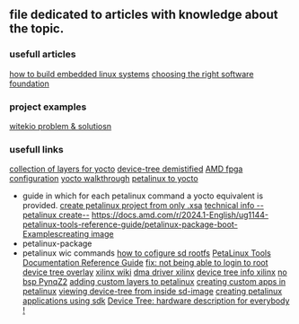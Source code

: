 ## file dedicated to articles with knowledge about the topic.

### usefull articles
[how to build embedded linux systems](https://witekio.com/blog/embedded-linux-demystified-3/)
[choosing the right software foundation](https://witekio.com/blog/software-foundation-bare-metal-linux/)

### project examples
[witekio problem & solutiosn](https://witekio.com/case-studies/)

### usefull links
[collection of layers for yocto](https://layers.openembedded.org/layerindex/branch/master/layers/)
[device-tree demistified](https://www.youtube.com/watch?v=_Z65pqLSMi8)
[AMD fpga configuration](https://docs.amd.com/r/en-US/ug1144-petalinux-tools-reference-guide/FPGA-Manager-Configuration-and-Usage-for-Zynq-7000-Devices-and-Zynq-UltraScale-MPSoC)
[yocto walkthrough](https://www.youtube.com/watch?v=8M8U1EgnUVw)
[petalinux to yocto](https://xilinx-wiki.atlassian.net/wiki/spaces/A/pages/2787311617/PetaLinux+to+Yocto+-+Command+Cross+Reference)
- guide in which for each petalinux command a yocto equivalent is provided.
[create petalinux project from only .xsa](https://www.reddit.com/r/FPGA/comments/otyx7b/comment/i1n77hq/)
[technical info --petalinux create--](https://docs.amd.com/r/en-US/ug1144-petalinux-tools-reference-guide/petalinux-create-Command-Line-Options)
[https://docs.amd.com/r/2024.1-English/ug1144-petalinux-tools-reference-guide/petalinux-package-boot-Examplescreating image](https://docs.amd.com/r/2024.1-English/ug1144-petalinux-tools-reference-guide/petalinux-package-boot-Examples)
- petalinux-package
- petalinux wic commands
[how to cofigure sd rootfs](https://github.com/Digilent/Petalinux-Zybo-Z7-20)
[PetaLinux Tools Documentation Reference Guide](https://www.xilinx.com/support/documents/sw_manuals/xilinx2022_2/ug1144-petalinux-tools-reference-guide.pdf)
[fix: not being able to login to root](https://adaptivesupport.amd.com/s/question/0D52E00007DmUjOSAV/root-disabled-in-20221?language=en_US&t=1655688068710)
[device tree overlay](https://www.kernel.org/doc/Documentation/devicetree/overlay-notes.txt)
[xilinx wiki](https://xilinx-wiki.atlassian.net/wiki/spaces/A/overview?homepageId=18844350)
[dma driver xilinx](https://github.com/Xilinx/linux-xlnx/blob/master/drivers/dma/xilinx/xilinx_dma.c)
[device tree info xilinx](https://xilinx-wiki.atlassian.net/wiki/spaces/A/pages/18842279/Build+Device+Tree+Blob)
[no bsp PynqZ2](https://discuss.pynq.io/t/bsps-for-petalinux-pynq/3824)
[adding custom layers to petalinux](https://adaptivesupport.amd.com/s/article/Steps-to-add-custom-recipes-layers-along-with-adding-package-to-rootfs?language=en_US)
[creating custom apps in petalinux](https://docs.amd.com/r/2024.1-English/ug1144-petalinux-tools-reference-guide/Creating-and-Adding-Custom-Applications)
[viewing device-tree from inside sd-image](https://unix.stackexchange.com/questions/289563/how-to-list-the-kernel-device-tree)
[creating petalinux applications using sdk](https://www.youtube.com/watch?v=BD_cTpe_7lc)
[Device Tree: hardware description for everybody !](https://www.youtube.com/watch?v=Nz6aBffv-Ek)
